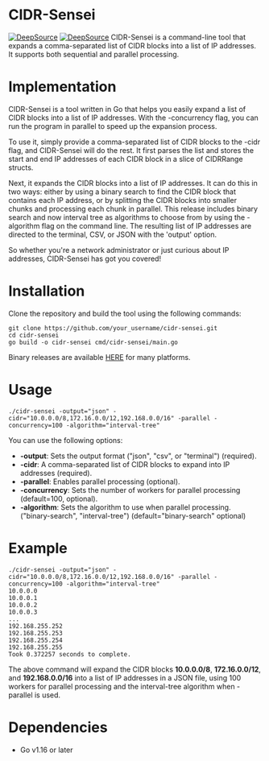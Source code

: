 # CIDR-Sensei
[![DeepSource](https://app.deepsource.com/gh/ozfive/CIDR-Sensei.svg/?label=active+issues&show_trend=true&token=_FFNSjcgffdEw4DWcLU42oRJ)](https://app.deepsource.com/gh/ozfive/CIDR-Sensei/) [![DeepSource](https://app.deepsource.com/gh/ozfive/CIDR-Sensei.svg/?label=resolved+issues&show_trend=true&token=_FFNSjcgffdEw4DWcLU42oRJ)](https://app.deepsource.com/gh/ozfive/CIDR-Sensei/)
CIDR-Sensei is a command-line tool that expands a comma-separated list of CIDR blocks into a list of IP addresses. It supports both sequential and parallel processing.
# Implementation

CIDR-Sensei is a tool written in Go that helps you easily expand a list of CIDR blocks into a list of IP addresses. With the -concurrency flag, you can run the program in parallel to speed up the expansion process.

To use it, simply provide a comma-separated list of CIDR blocks to the -cidr flag, and CIDR-Sensei will do the rest. It first parses the list and stores the start and end IP addresses of each CIDR block in a slice of CIDRRange structs.

Next, it expands the CIDR blocks into a list of IP addresses. It can do this in two ways: either by using a binary search to find the CIDR block that contains each IP address, or by splitting the CIDR blocks into smaller chunks and processing each chunk in parallel. This release includes binary search and now interval tree as algorithms to choose from by using the -algorithm flag on the command line. The resulting list of IP addresses are directed to the terminal, CSV, or JSON with the 'output' option.

So whether you're a network administrator or just curious about IP addresses, CIDR-Sensei has got you covered!

# Installation

Clone the repository and build the tool using the following commands:

```console
git clone https://github.com/your_username/cidr-sensei.git
cd cidr-sensei
go build -o cidr-sensei cmd/cidr-sensei/main.go
```
Binary releases are available [HERE](https://github.com/ozfive/CIDR-Sensei/tags) for many platforms.

# Usage

```shell
./cidr-sensei -output="json" -cidr="10.0.0.0/8,172.16.0.0/12,192.168.0.0/16" -parallel -concurrency=100 -algorithm="interval-tree"

```
You can use the following options:
*    **-output**: Sets the output format ("json", "csv", or "terminal") (required).
*    **-cidr**: A comma-separated list of CIDR blocks to expand into IP addresses (required).
*    **-parallel**: Enables parallel processing (optional).
*    **-concurrency**: Sets the number of workers for parallel processing (default=100, optional).
*    **-algorithm**: Sets the algorithm to use when parallel processing. ("binary-search", "interval-tree") (default="binary-search" optional)

# Example
```console
./cidr-sensei -output="json" -cidr="10.0.0.0/8,172.16.0.0/12,192.168.0.0/16" -parallel -concurrency=100 -algorithm="interval-tree"
10.0.0.0
10.0.0.1
10.0.0.2
10.0.0.3
...
192.168.255.252
192.168.255.253
192.168.255.254
192.168.255.255
Took 0.372257 seconds to complete.
```

The above command will expand the CIDR blocks **10.0.0.0/8**, **172.16.0.0/12**, and **192.168.0.0/16** into a list of IP addresses in a JSON file, using 100 workers for parallel processing and the interval-tree algorithm when -parallel is used.

# Dependencies

*   Go v1.16 or later
